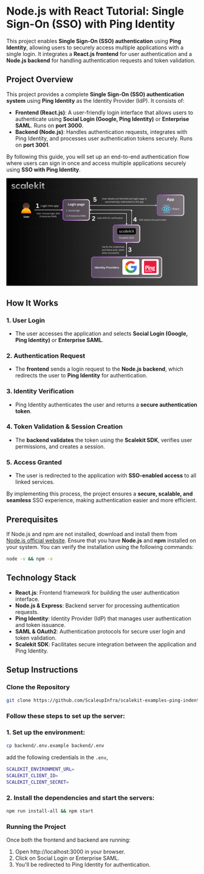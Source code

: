 # Node.js with React Tutorial: Single Sign-On (SSO) with Ping Identity
This project enables **Single Sign-On (SSO) authentication** using **Ping Identity**, allowing users to securely access multiple applications with a single login. It integrates a **React.js frontend** for user authentication and a **Node.js backend** for handling authentication requests and token validation.

## Project Overview

This project provides a complete **Single Sign-On (SSO) authentication system** using **Ping Identity** as the Identity Provider (IdP). It consists of:

- **Frontend (React.js)**: A user-friendly login interface that allows users to authenticate using **Social Login (Google, Ping Identity)** or **Enterprise SAML**. Runs on **port 3000**.
- **Backend (Node.js)**: Handles authentication requests, integrates with Ping Identity, and processes user authentication tokens securely. Runs on **port 3001**.

By following this guide, you will set up an end-to-end authentication flow where users can sign in once and access multiple applications securely using **SSO with Ping Identity**.

![user login flow](docs/assets/user-login-flow.png)
## How It Works

### **1. User Login**
   - The user accesses the application and selects **Social Login (Google, Ping Identity)** or **Enterprise SAML**.

### **2. Authentication Request**
   - The **frontend** sends a login request to the **Node.js backend**, which redirects the user to **Ping Identity** for authentication.

### **3. Identity Verification**
   - Ping Identity authenticates the user and returns a **secure authentication token**.

### **4. Token Validation & Session Creation**
   - The **backend validates** the token using the **Scalekit SDK**, verifies user permissions, and creates a session.

### **5. Access Granted**
   - The user is redirected to the application with **SSO-enabled access** to all linked services.

By implementing this process, the project ensures a **secure, scalable, and seamless** SSO experience, making authentication easier and more efficient.

## Prerequisites

If Node.js and npm are not installed, download and install them from [Node.js official website](https://nodejs.org/).
Ensure that you have **Node.js** and **npm** installed on your system. You can verify the installation using the following commands:

```sh
node -v && npm -v 
```
## Technology Stack

- **React.js**: Frontend framework for building the user authentication interface.
- **Node.js & Express**: Backend server for processing authentication requests.
- **Ping Identity**: Identity Provider (IdP) that manages user authentication and token issuance.
- **SAML & OAuth2**: Authentication protocols for secure user login and token validation.
- **Scalekit SDK**: Facilitates secure integration between the application and Ping Identity.

## Setup Instructions

### **Clone the Repository**

```sh
git clone https://github.com/ScaleupInfra/scalekit-examples-ping-indentity.git && cd scalekit-examples-ping-indentity
```

### **Follow these steps to set up the server:**

### 1. Set up the environment:

```sh
cp backend/.env.example backend/.env
```

add the following credentials in the `.env`, 
```sh
SCALEKIT_ENVIRONMENT_URL=
SCALEKIT_CLIENT_ID=
SCALEKIT_CLIENT_SECRET=
```

### 2. Install the dependencies and start the servers:

```sh
npm run install-all && npm start
```

### **Running the Project**

Once both the frontend and backend are running:

1. Open http://localhost:3000 in your browser.
2. Click on Social Login or Enterprise SAML.
3. You'll be redirected to Ping Identity for authentication.
